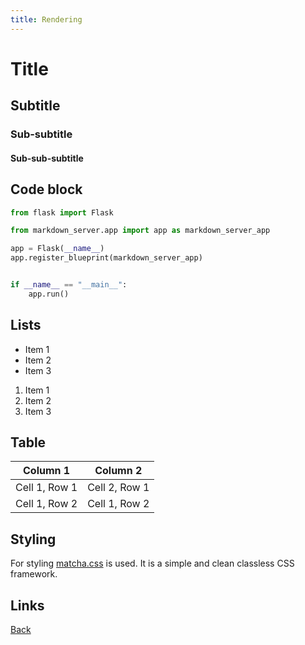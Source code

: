 ```yaml
---
title: Rendering
---
```


# Title

## Subtitle

### Sub-subtitle

#### Sub-sub-subtitle

## Code block

```python
from flask import Flask

from markdown_server.app import app as markdown_server_app

app = Flask(__name__)
app.register_blueprint(markdown_server_app)


if __name__ == "__main__":
    app.run()
```

## Lists

- Item 1
- Item 2
- Item 3

1. Item 1
2. Item 2
3. Item 3

## Table

| Column 1      | Column 2      |
| ------------- | ------------- |
| Cell 1, Row 1 | Cell 2, Row 1 |
| Cell 1, Row 2 | Cell 1, Row 2 |

## Styling

For styling <a href="https://matcha.mizu.sh/" target="__blank">matcha.css</a> is used. It is a simple and clean classless CSS framework.

## Links

[Back](/)

